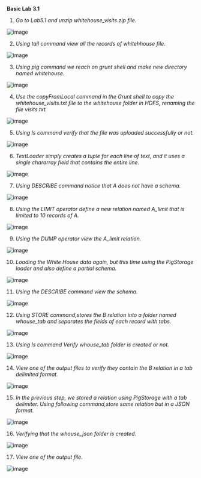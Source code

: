 **Basic Lab 3.1**

1. *Go to Lab5.1 and unzip whitehouse_visits.zip file.*

![image](https://user-images.githubusercontent.com/63608018/88471865-70b9f580-cf2b-11ea-874e-b012dab1156b.png)

2. *Using  tail command view all the records of whitehhouse file.*

![image](https://user-images.githubusercontent.com/63608018/88471879-9646ff00-cf2b-11ea-8b67-fadb2dc18788.png)

3. *Using pig command we reach on grunt shell and make new directory named whitehouse.*

![image](https://user-images.githubusercontent.com/63608018/88471879-9646ff00-cf2b-11ea-8b67-fadb2dc18788.png)

4. *Use the copyFromLocal command in the Grunt shell to copy the whitehouse_visits.txt file to the whitehouse folder in HDFS, renaming the file  visits.txt.*

![image](https://user-images.githubusercontent.com/63608018/88471913-e7ef8980-cf2b-11ea-9fca-ba9febac0e7e.png)

5. *Using ls command verify that the file was uploaded successfully or not.*

![image](https://user-images.githubusercontent.com/63608018/88471916-efaf2e00-cf2b-11ea-9d2f-c836eb8c6e6d.png)

6. *TextLoader simply creates a tuple for each line of text, and it uses a single chararray field that contains the entire line.*

![image](https://user-images.githubusercontent.com/63608018/88471970-5af90000-cf2c-11ea-9832-36e5e44bf935.png)

7. *Using DESCRIBE command notice that A does not have a schema.*

![image](https://user-images.githubusercontent.com/63608018/88472095-3d786600-cf2d-11ea-8c1c-9b720fb9c64a.png)

8. *Using the LIMIT operator define a new relation named A_limit that is limited to 10 records of A.*

![image](https://user-images.githubusercontent.com/63608018/88472119-5aad3480-cf2d-11ea-8363-2418702be641.png)

9. *Using the DUMP operator view the A_limit relation.*

![image](https://user-images.githubusercontent.com/63608018/88472136-7284b880-cf2d-11ea-8edd-74b97ee4eefe.png)

10. *Loading the White House data again, but this time using the PigStorage loader and also define a partial schema.*

![image](https://user-images.githubusercontent.com/63608018/88472140-7d3f4d80-cf2d-11ea-92b9-d22367b9965c.png)

11. *Using the DESCRIBE command view the schema.*

![image](https://user-images.githubusercontent.com/63608018/88472166-abbd2880-cf2d-11ea-8d09-f5b089ad51a6.png)

12. *Using STORE command,stores the B relation into a folder named whouse_tab and separates the fields of each record with tabs.*

![image](https://user-images.githubusercontent.com/63608018/88472174-c0012580-cf2d-11ea-9435-0bc7628a73b6.png)

13. *Using ls command Verify whouse_tab folder is created or not.*

![image](https://user-images.githubusercontent.com/63608018/88472186-da3b0380-cf2d-11ea-832a-ab750943c998.png)

14. *View one of the output files to verify they contain the B relation in a tab delimited  format.* 

![image](https://user-images.githubusercontent.com/63608018/88472195-eb841000-cf2d-11ea-8baa-05ec7bd2f897.png)

15. *In the previous step, we stored a relation using PigStorage with a tab delimiter. Using following command,store same relation but in a JSON  format.*

![image](https://user-images.githubusercontent.com/63608018/88472206-0c4c6580-cf2e-11ea-9c8f-6ca078c9ed9a.png)

16. *Verifying that the whouse_json folder is created.*

![image](https://user-images.githubusercontent.com/63608018/88472216-1f5f3580-cf2e-11ea-9bda-0af27e03bfc5.png)

17. *View one of the output file.*

![image](https://user-images.githubusercontent.com/63608018/88472227-3e5dc780-cf2e-11ea-8f5d-aa25e38e0f3d.png)

